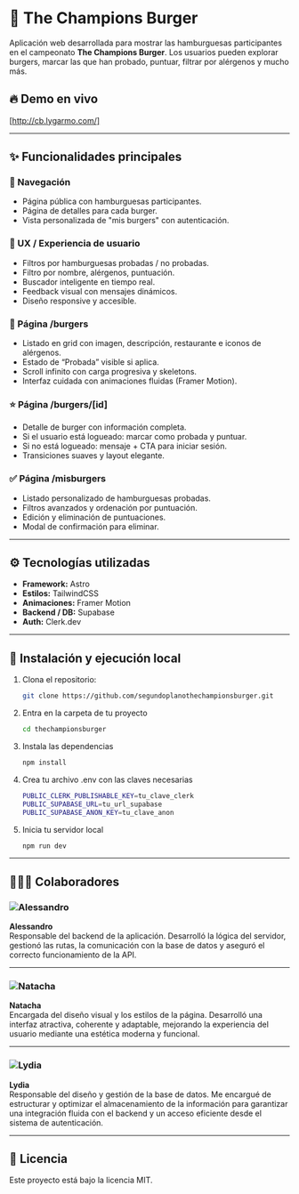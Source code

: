 # 🍔 The Champions Burger
Aplicación web desarrollada para mostrar las hamburguesas participantes en el campeonato **The Champions Burger**. Los usuarios pueden explorar burgers, marcar las que han probado, puntuar, filtrar por alérgenos y mucho más.

## 🔥 Demo en vivo
[http://cb.lygarmo.com/]

---

## ✨ Funcionalidades principales

### 🧭 Navegación
- Página pública con hamburguesas participantes.
- Página de detalles para cada burger.
- Vista personalizada de "mis burgers" con autenticación.

### 🧠 UX / Experiencia de usuario
- Filtros por hamburguesas probadas / no probadas.
- Filtro por nombre, alérgenos, puntuación.
- Buscador inteligente en tiempo real.
- Feedback visual con mensajes dinámicos.
- Diseño responsive y accesible.

### 🍔 Página /burgers
- Listado en grid con imagen, descripción, restaurante e iconos de alérgenos.
- Estado de “Probada” visible si aplica.
- Scroll infinito con carga progresiva y skeletons.
- Interfaz cuidada con animaciones fluidas (Framer Motion).

### ⭐ Página /burgers/[id]
- Detalle de burger con información completa.
- Si el usuario está logueado: marcar como probada y puntuar.
- Si no está logueado: mensaje + CTA para iniciar sesión.
- Transiciones suaves y layout elegante.

### ✅ Página /misburgers
- Listado personalizado de hamburguesas probadas.
- Filtros avanzados y ordenación por puntuación.
- Edición y eliminación de puntuaciones.
- Modal de confirmación para eliminar.

---

## ⚙️ Tecnologías utilizadas

- **Framework:** Astro
- **Estilos:** TailwindCSS
- **Animaciones:** Framer Motion
- **Backend / DB:** Supabase
- **Auth:** Clerk.dev

---

## 🧪 Instalación y ejecución local

1. Clona el repositorio:

   ```bash
   git clone https://github.com/segundoplanothechampionsburger.git
   ```

2. Entra en la carpeta de tu proyecto
    ```bash
   cd thechampionsburger
   ```

3. Instala las dependencias
    ```bash
   npm install
   ```

4. Crea tu archivo .env con las claves necesarias
    ```bash
    PUBLIC_CLERK_PUBLISHABLE_KEY=tu_clave_clerk
    PUBLIC_SUPABASE_URL=tu_url_supabase
    PUBLIC_SUPABASE_ANON_KEY=tu_clave_anon
    ```
5. Inicia tu servidor local
    ```bash
    npm run dev
    ```
---

## 🧑‍🤝‍🧑 Colaboradores

### ![Alessandro](imagen)  
**Alessandro**  
Responsable del backend de la aplicación. Desarrolló la lógica del servidor, gestionó las rutas, la comunicación con la base de datos y aseguró el correcto funcionamiento de la API.

---

### ![Natacha](imagen)  
**Natacha**  
Encargada del diseño visual y los estilos de la página. Desarrolló una interfaz atractiva, coherente y adaptable, mejorando la experiencia del usuario mediante una estética moderna y funcional.

---

### ![Lydia](himagen)  
**Lydia**  
Responsable del diseño y gestión de la base de datos. Me encargué de estructurar y optimizar el almacenamiento de la información para garantizar una integración fluida con el backend y un acceso eficiente desde el sistema de autenticación.

---

## 🧾 Licencia
Este proyecto está bajo la licencia MIT.